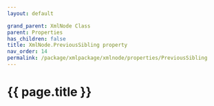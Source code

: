 ```yaml
---
layout: default

grand_parent: XmlNode Class
parent: Properties
has_children: false
title: XmlNode.PreviousSibling property
nav_order: 14
permalink: /package/xmlpackage/xmlnode/properties/PreviousSibling
---
```

# {{ page.title }}
